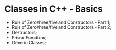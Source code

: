 # Classes in C++ - Basics
- Rule of Zero/three/five and Constructors - Part 1;
- Rule of Zero/three/five and Constructors - Part 2;
- Destructors;
- Friend Functions;
- Generic Classes;